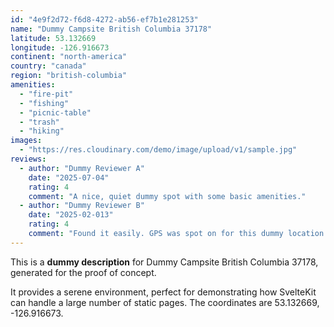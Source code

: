 ```yaml
---
id: "4e9f2d72-f6d8-4272-ab56-ef7b1e281253"
name: "Dummy Campsite British Columbia 37178"
latitude: 53.132669
longitude: -126.916673
continent: "north-america"
country: "canada"
region: "british-columbia"
amenities:
  - "fire-pit"
  - "fishing"
  - "picnic-table"
  - "trash"
  - "hiking"
images:
  - "https://res.cloudinary.com/demo/image/upload/v1/sample.jpg"
reviews:
  - author: "Dummy Reviewer A"
    date: "2025-07-04"
    rating: 4
    comment: "A nice, quiet dummy spot with some basic amenities."
  - author: "Dummy Reviewer B"
    date: "2025-02-013"
    rating: 4
    comment: "Found it easily. GPS was spot on for this dummy location."
---
```


This is a **dummy description** for Dummy Campsite British Columbia 37178, generated for the proof of concept.

It provides a serene environment, perfect for demonstrating how SvelteKit can handle a large number of static pages. The coordinates are 53.132669, -126.916673.

